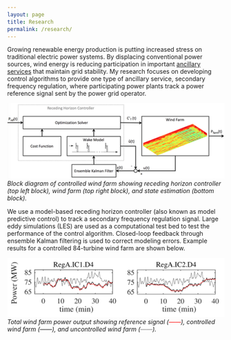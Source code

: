 ```yaml
---
layout: page
title: Research
permalink: /research/
---
```

Growing renewable energy production is putting increased stress on traditional electric power systems. By displacing conventional power sources, wind energy is reducing participation in important [ancillary services](http://www.pjm.com/markets-and-operations/ancillary-services.aspx") that maintain grid stability. My research focuses on developing control algorithms to provide one type of ancillary service, secondary frequency regulation, where participating power plants track a power reference signal sent by the power grid operator.


![Block diagram](/img/block-diagram.png)
*Block diagram of controlled wind farm showing receding horizon controller (top left block), wind farm (top right block), and state estimation (bottom block).*

We use a model-based receding horizon controller (also known as model predictive control) to track a secondary frequency regulation signal. Large eddy simulations (LES) are used as a computational test bed to test the performance of the control algorithm. Closed-loop feedback through ensemble Kalman filtering is used to correct modeling errors. Example results for a controlled 84-turbine wind farm are shown below.

![Control results](/img/enkf-rhc.png)
*Total wind farm power output showing reference signal (<font color="red">&mdash;&mdash;</font>), controlled wind farm (&mdash;&mdash;), and uncontrolled wind farm (<font color="gray">&mdash;&mdash;</font>).*

